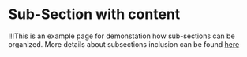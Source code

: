 # Sub-Section with content 

!!!This is an example page for demonstation how sub-sections can be organized. 
More details about subsections inclusion can be found [here](https://diplodoc.com/docs/en/project/toc)
